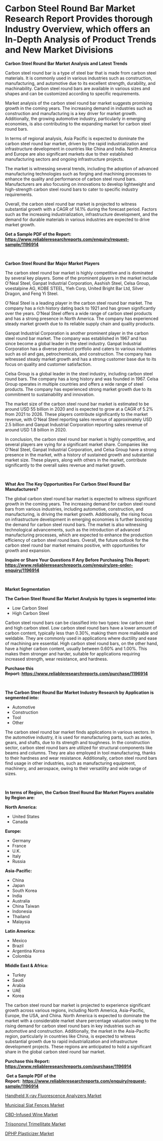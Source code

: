 <p><h1>Carbon Steel Round Bar Market Research Report Provides thorough Industry Overview, which offers an In-Depth Analysis of Product Trends and New Market Divisions</h1></p><p><strong>Carbon Steel Round Bar Market Analysis and Latest Trends</strong></p>
<p><p>Carbon steel round bar is a type of steel bar that is made from carbon steel materials. It is commonly used in various industries such as construction, manufacturing, and automotive due to its excellent strength, durability, and machinability. Carbon steel round bars are available in various sizes and shapes and can be customized according to specific requirements.</p><p>Market analysis of the carbon steel round bar market suggests promising growth in the coming years. The increasing demand in industries such as construction and manufacturing is a key driver for market growth. Additionally, the growing automotive industry, particularly in emerging economies, is also contributing to the expanding market for carbon steel round bars.</p><p>In terms of regional analysis, Asia Pacific is expected to dominate the carbon steel round bar market, driven by the rapid industrialization and infrastructure development in countries like China and India. North America and Europe are also significant markets due to their established manufacturing sectors and ongoing infrastructure projects.</p><p>The market is witnessing several trends, including the adoption of advanced manufacturing technologies such as forging and machining processes to enhance the quality and performance of carbon steel round bars. Manufacturers are also focusing on innovations to develop lightweight and high-strength carbon steel round bars to cater to specific industry requirements.</p><p>Overall, the carbon steel round bar market is projected to witness substantial growth with a CAGR of 14.1% during the forecast period. Factors such as the increasing industrialization, infrastructure development, and the demand for durable materials in various industries are expected to drive market growth.</p></p>
<p><strong>Get a Sample PDF of the Report:&nbsp; <a href="https://www.reliableresearchreports.com/enquiry/request-sample/1196914">https://www.reliableresearchreports.com/enquiry/request-sample/1196914</a></strong></p>
<p>&nbsp;</p>
<p><strong>Carbon Steel Round Bar Major Market Players</strong></p>
<p><p>The carbon steel round bar market is highly competitive and is dominated by several key players. Some of the prominent players in the market include O'Neal Steel, Ganpat Industrial Corporation, Aashish Steel, Celsa Group, voestalpine AG, KOBE STEEL, Yieh Corp, United Bright Bar Ltd, Silver Dragon, and Feng Yi Steel. </p><p>O'Neal Steel is a leading player in the carbon steel round bar market. The company has a rich history dating back to 1921 and has grown significantly over the years. O'Neal Steel offers a wide range of carbon steel products and has a strong presence in North America. The company has experienced steady market growth due to its reliable supply chain and quality products.</p><p>Ganpat Industrial Corporation is another prominent player in the carbon steel round bar market. The company was established in 1967 and has since become a global leader in the steel industry. Ganpat Industrial Corporation has a diverse product portfolio and caters to various industries such as oil and gas, petrochemicals, and construction. The company has witnessed steady market growth and has a strong customer base due to its focus on quality and customer satisfaction.</p><p>Celsa Group is a global leader in the steel industry, including carbon steel round bars. The company has a long history and was founded in 1967. Celsa Group operates in multiple countries and offers a wide range of steel products. The company has experienced strong market growth due to its commitment to sustainability and innovation.</p><p>The market size of the carbon steel round bar market is estimated to be around USD 55 billion in 2020 and is expected to grow at a CAGR of 5.2% from 2021 to 2026. These players contribute significantly to the market revenue, with O'Neal Steel reporting sales revenue of approximately USD 2.5 billion and Ganpat Industrial Corporation reporting sales revenue of around USD 1.8 billion in 2020.</p><p>In conclusion, the carbon steel round bar market is highly competitive, and several players are vying for a significant market share. Companies like O'Neal Steel, Ganpat Industrial Corporation, and Celsa Group have a strong presence in the market, with a history of sustained growth and substantial market size. These players, along with others in the market, contribute significantly to the overall sales revenue and market growth.</p></p>
<p>&nbsp;</p>
<p><strong>What Are The Key Opportunities For Carbon Steel Round Bar Manufacturers?</strong></p>
<p><p>The global carbon steel round bar market is expected to witness significant growth in the coming years. The increasing demand for carbon steel round bars from various industries, including automotive, construction, and manufacturing, is driving the market growth. Additionally, the rising focus on infrastructure development in emerging economies is further boosting the demand for carbon steel round bars. The market is also witnessing technological advancements, such as the introduction of advanced manufacturing processes, which are expected to enhance the production efficiency of carbon steel round bars. Overall, the future outlook for the carbon steel round bar market remains positive, with opportunities for growth and expansion.</p></p>
<p><strong>Inquire or Share Your Questions If Any Before Purchasing This Report: <a href="https://www.reliableresearchreports.com/enquiry/pre-order-enquiry/1196914">https://www.reliableresearchreports.com/enquiry/pre-order-enquiry/1196914</a></strong></p>
<p>&nbsp;</p>
<p><strong>Market Segmentation</strong></p>
<p><strong>The Carbon Steel Round Bar Market Analysis by types is segmented into:</strong></p>
<p><ul><li>Low Carbon Steel</li><li>High Carbon Steel</li></ul></p>
<p><p>Carbon steel round bars can be classified into two types: low carbon steel and high carbon steel. Low carbon steel round bars have a lower amount of carbon content, typically less than 0.30%, making them more malleable and weldable. They are commonly used in applications where ductility and ease of machining are essential. High carbon steel round bars, on the other hand, have a higher carbon content, usually between 0.60% and 1.00%. This makes them stronger and harder, suitable for applications requiring increased strength, wear resistance, and hardness.</p></p>
<p><strong>Purchase this Report:&nbsp;<a href="https://www.reliableresearchreports.com/purchase/1196914">https://www.reliableresearchreports.com/purchase/1196914</a></strong></p>
<p>&nbsp;</p>
<p><strong>The Carbon Steel Round Bar Market Industry Research by Application is segmented into:</strong></p>
<p><ul><li>Automotive</li><li>Construction</li><li>Tool</li><li>Other</li></ul></p>
<p><p>The carbon steel round bar market finds applications in various sectors. In the automotive industry, it is used for manufacturing parts, such as axles, gears, and shafts, due to its strength and toughness. In the construction sector, carbon steel round bars are utilized for structural components like beams and columns. They are also employed in tool manufacturing, thanks to their hardness and wear resistance. Additionally, carbon steel round bars find usage in other industries, such as manufacturing equipment, machinery, and aerospace, owing to their versatility and wide range of sizes.</p></p>
<p>&nbsp;</p>
<p><strong>In terms of Region, the Carbon Steel Round Bar Market Players available by Region are:</strong></p>
<p>
    <p> <strong> North America: </strong>
        <ul>
            <li>United States</li>
            <li>Canada</li>
        </ul>
        </p> 
    <p> <strong> Europe: </strong>
        <ul>
            <li>Germany</li>
            <li>France</li>
            <li>U.K.</li>
            <li>Italy</li>
            <li>Russia</li>
        </ul>
        </p> 
    <p> <strong> Asia-Pacific: </strong>
        <ul>
            <li>China</li>
            <li>Japan</li>
            <li>South Korea</li>
            <li>India</li>
            <li>Australia</li>
            <li>China Taiwan</li>
            <li>Indonesia</li>
            <li>Thailand</li>
            <li>Malaysia</li>
        </ul>
        </p> 
    <p> <strong> Latin America: </strong>
        <ul>
            <li>Mexico</li>
            <li>Brazil</li>
            <li>Argentina Korea</li>
            <li>Colombia</li>
        </ul>
        </p> 
    <p> <strong> Middle East & Africa: </strong>
        <ul>
            <li>Turkey</li>
            <li>Saudi</li>
            <li>Arabia</li>
            <li>UAE</li>
            <li>Korea</li>
        </ul>
    </p>
    </p>
<p><p>The carbon steel round bar market is projected to experience significant growth across various regions, including North America, Asia-Pacific, Europe, the USA, and China. North America is expected to dominate the market with a considerable market share percentage valuation owing to the rising demand for carbon steel round bars in key industries such as automotive and construction. Additionally, the market in the Asia-Pacific region, particularly in countries like China, is expected to witness substantial growth due to rapid industrialization and infrastructure development projects. These regions are anticipated to hold a significant share in the global carbon steel round bar market.</p></p>
<p><strong>Purchase this Report: <a href="https://www.reliableresearchreports.com/purchase/1196914">https://www.reliableresearchreports.com/purchase/1196914</a></strong></p>
<p>&nbsp;<strong>Get a Sample PDF of the Report:&nbsp;&nbsp;<a href="https://www.reliableresearchreports.com/enquiry/request-sample/1196914">https://www.reliableresearchreports.com/enquiry/request-sample/1196914</a></strong></p>
<p><strong></strong></p>
<p><p><a href="https://medium.com/@dennisoliver07/handheld-x-ray-fluorescence-analyzers-market-size-and-market-trends-complete-industry-overview-2a2b6f4e44eb">Handheld X-ray Fluorescence Analyzers Market</a></p><p><a href="https://medium.com/@jamesromero59/municipal-slat-fences-market-share-evolution-and-market-growth-trends-2023-2030-6a3af6c4a76a">Municipal Slat Fences Market</a></p><p><a href="https://medium.com/@smithazim89098/cbd-infused-wine-market-analysis-and-sze-forecasted-for-period-from-2023-to-2030-1f5f40e86b17">CBD-Infused Wine Market</a></p><p><a href="https://github.com/mahnoor2003/Market-Research-Report-List-1/blob/main/triisononyl-trimellitate-market.md">Triisononyl Trimellitate Market</a></p><p><a href="https://github.com/marloy8/Market-Research-Report-List-1/blob/main/dphp-plasticizer-market.md">DPHP Plasticizer Market</a></p></p>